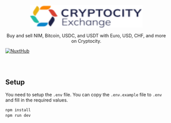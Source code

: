 <p align="center">
  <a href="https://github.com/cryptocity-network/Cryptocity.exchange" target="_blank">
    <picture>
      <source media="(prefers-color-scheme: dark)" srcset="https://raw.githubusercontent.com/cryptocity-network/Cryptocity.exchange/HEAD/.github/logo-dark.svg">
      <source media="(prefers-color-scheme: light)" srcset="https://raw.githubusercontent.com/cryptocity-network/Cryptocity.exchange/HEAD/.github/logo-light.svg">
      <img alt="Cryptocity Exchange" src="https://raw.githubusercontent.com/cryptocity-network/Cryptocity.exchange/HEAD/.github/logo-light.svg" width="350" height="70" style="max-width: 100%;">
    </picture>
  </a>
</p>

<p align="center">
Buy and sell NIM, Bitcoin, USDC, and USDT with Euro, USD, CHF, and more on Cryptocity. 
</p>


<p align="center">

[![NuxtHub](https://github.com/cryptocity-network/Cryptocity.exchange/actions/workflows/nuxthub.yml/badge.svg)](https://github.com/cryptocity-network/Cryptocity.exchange/actions/workflows/nuxthub.yml)

</p>

<br />

<br />


## Setup

You need to setup the `.env` file. You can copy the `.env.example` file to `.env` and fill in the required values.

```bash
npm install
npm run dev
```
